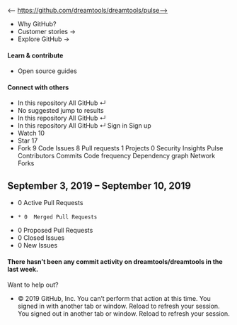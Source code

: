 <-- https://github.com/dreamtools/dreamtools/pulse-->

* Why GitHub? 
* Customer stories →
* Explore GitHub →
#### Learn & contribute
* Open source guides
#### Connect with others
* In this repository  All GitHub  ↵
* No suggested jump to results
* In this repository  All GitHub  ↵
* In this repository  All GitHub  ↵
Sign in  Sign up
* Watch  10 
* Star  17 
* Fork  9 
Code Issues 8 Pull requests 1 Projects 0 Security  Insights
Pulse Contributors Commits Code frequency Dependency graph Network Forks
## September 3, 2019 – September 10, 2019
* 0 Active Pull Requests 
*     * 0  Merged Pull Requests 
* 0  Proposed Pull Requests 
* 0  Closed Issues 
* 0  New Issues 
#### There hasn’t been any commit activity on dreamtools/dreamtools in the last week.
Want to help out?
* © 2019 GitHub, Inc.
You can’t perform that action at this time.
You signed in with another tab or window. Reload to refresh your session. You signed out in another tab or window. Reload to refresh your session.